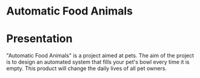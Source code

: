 <h1>Automatic Food Animals</h1>

# Presentation
<p>"Automatic Food Animals" is a project aimed at pets. The aim of the project is to design an automated system that fills your pet's bowl every time it is empty. This product will change the daily lives of all 
  pet owners.</p>


